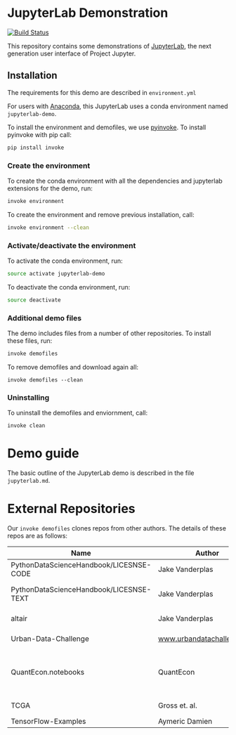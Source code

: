 # JupyterLab Demonstration

[![Build Status](https://travis-ci.org/jupyterlab/jupyterlab-demo.svg?branch=master)](https://travis-ci.org/jupyterlab/jupyterlab-demo)

This repository contains some demonstrations of
[JupyterLab](https://github.com/jupyter/jupyterlab), the next
generation user interface of Project Jupyter.

## Installation

The requirements for this demo are described in `environment.yml`

For users with [Anaconda](https://anaconda.org/), this JupyterLab uses a conda environment named `jupyterlab-demo`.

To install the environment and demofiles, we use [pyinvoke](pyinvoke.org). To install pyinvoke with pip call:

```bash
pip install invoke
```

### Create the environment

To create the conda environment with all the dependencies and jupyterlab extensions for the demo, run:

```bash
invoke environment
```

To create the environment and remove previous installation, call:

```bash
invoke environment --clean
```

### Activate/deactivate the environment

To activate the conda environment, run:

```bash
source activate jupyterlab-demo
```

To deactivate the conda environment, run:

```bash
source deactivate
```

### Additional demo files

The demo includes files from a number of other repositories. To install these files,
run:

```bash
invoke demofiles
```

To remove demofiles and download again all:
```
invoke demofiles --clean
```

### Uninstalling

To uninstall the demofiles and enviornment, call:

```
invoke clean
```

# Demo guide

The basic outline of the JupyterLab demo is described in the file `jupyterlab.md`.


# External Repositories

Our `invoke demofiles` clones repos from other authors.  The details of these repos are as follows:

| Name  | Author |License | License Link|
|---|---|---|---|
| PythonDataScienceHandbook/LICESNSE-CODE  | Jake Vanderplas  | MIT  | https://github.com/jakevdp/PythonDataScienceHandbook/blob/master/LICENSE-CODE |
| PythonDataScienceHandbook/LICESNSE-TEXT   |  Jake Vanderplas | CC-BY-NC-ND-3.0  | https://github.com/jakevdp/PythonDataScienceHandbook/blob/master/LICENSE-TEXT |
| altair   |  Jake Vanderplas | BSD 3-clause | https://github.com/altair-viz/altair/blob/master/LICENSE |
| Urban-Data-Challenge   |  www.urbandatachallenge.org | None Listed | None Listed |
| QuantEcon.notebooks   |  QuantEcon | BSD 3-clause "New" or "Revised" License | https://github.com/QuantEcon/QuantEcon.notebooks/blob/master/LICENSE |
| TCGA   |  Gross et. al. | None Listed | None Listed |
| TensorFlow-Examples   |  Aymeric Damien | MIT | https://github.com/aymericdamien/TensorFlow-Examples/blob/master/LICENSE |
